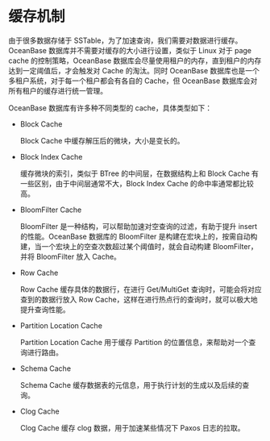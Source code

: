 缓存机制
=========================

由于很多数据存储于 SSTable，为了加速查询，我们需要对数据进行缓存。OceanBase 数据库并不需要对缓存的大小进行设置，类似于 Linux 对于 page cache 的控制策略，OceanBase 数据库会尽量使用租户的内存，直到租户的内存达到一定阈值后，才会触发对 Cache 的淘汰。同时 OceanBase 数据库也是一个多租户系统，对于每一个租户都会有各自的 Cache，但 OceanBase 数据库会对所有租户的缓存进行统一管理。

OceanBase 数据库有许多种不同类型的 cache，具体类型如下：

* Block Cache

  Block Cache 中缓存解压后的微块，大小是变长的。

* Block Index Cache

  缓存微块的索引，类似于 BTree 的中间层，在数据结构上和 Block Cache 有一些区别，由于中间层通常不大，Block Index Cache 的命中率通常都比较高。

* BloomFilter Cache

  BloomFilter 是一种结构，可以帮助加速对空查询的过滤，有助于提升 insert 的性能。OceanBase 数据库的 BloomFilter 是构建在宏块上的，按需自动构建，当一个宏块上的空查次数超过某个阈值时，就会自动构建 BloomFilter，并将 BloomFilter 放入 Cache。

* Row Cache

  Row Cache 缓存具体的数据行，在进行 Get/MultiGet 查询时，可能会将对应查到的数据行放入 Row Cache，这样在进行热点行的查询时，就可以极大地提升查询性能。

* Partition Location Cache

  Partition Location Cache 用于缓存 Partition 的位置信息，来帮助对一个查询进行路由。

* Schema Cache

  Schema Cache 缓存数据表的元信息，用于执行计划的生成以及后续的查询。

* Clog Cache

  Clog Cache 缓存 clog 数据，用于加速某些情况下 Paxos 日志的拉取。
  